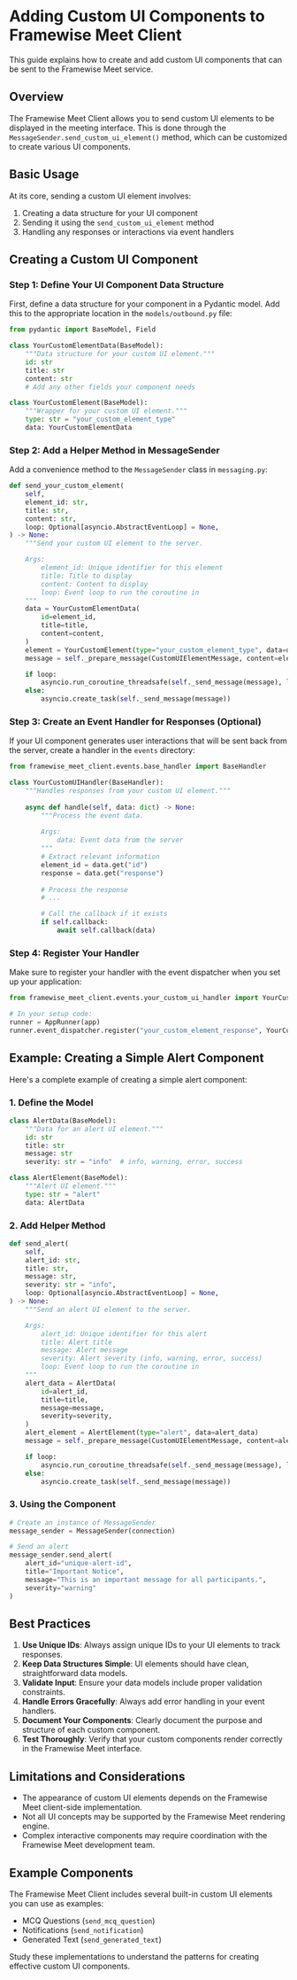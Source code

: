 # Adding Custom UI Components to Framewise Meet Client

This guide explains how to create and add custom UI components that can be sent to the Framewise Meet service.

## Overview

The Framewise Meet Client allows you to send custom UI elements to be displayed in the meeting interface. This is done through the `MessageSender.send_custom_ui_element()` method, which can be customized to create various UI components.

## Basic Usage

At its core, sending a custom UI element involves:

1. Creating a data structure for your UI component
2. Sending it using the `send_custom_ui_element` method
3. Handling any responses or interactions via event handlers

## Creating a Custom UI Component

### Step 1: Define Your UI Component Data Structure

First, define a data structure for your component in a Pydantic model. Add this to the appropriate location in the `models/outbound.py` file:

```python
from pydantic import BaseModel, Field

class YourCustomElementData(BaseModel):
    """Data structure for your custom UI element."""
    id: str
    title: str
    content: str
    # Add any other fields your component needs

class YourCustomElement(BaseModel):
    """Wrapper for your custom UI element."""
    type: str = "your_custom_element_type"
    data: YourCustomElementData
```

### Step 2: Add a Helper Method in MessageSender

Add a convenience method to the `MessageSender` class in `messaging.py`:

```python
def send_your_custom_element(
    self,
    element_id: str,
    title: str,
    content: str,
    loop: Optional[asyncio.AbstractEventLoop] = None,
) -> None:
    """Send your custom UI element to the server.

    Args:
        element_id: Unique identifier for this element
        title: Title to display
        content: Content to display
        loop: Event loop to run the coroutine in
    """
    data = YourCustomElementData(
        id=element_id,
        title=title,
        content=content,
    )
    element = YourCustomElement(type="your_custom_element_type", data=data)
    message = self._prepare_message(CustomUIElementMessage, content=element)

    if loop:
        asyncio.run_coroutine_threadsafe(self._send_message(message), loop)
    else:
        asyncio.create_task(self._send_message(message))
```

### Step 3: Create an Event Handler for Responses (Optional)

If your UI component generates user interactions that will be sent back from the server, create a handler in the `events` directory:

```python
from framewise_meet_client.events.base_handler import BaseHandler

class YourCustomUIHandler(BaseHandler):
    """Handles responses from your custom UI element."""
    
    async def handle(self, data: dict) -> None:
        """Process the event data.
        
        Args:
            data: Event data from the server
        """
        # Extract relevant information
        element_id = data.get("id")
        response = data.get("response")
        
        # Process the response
        # ...

        # Call the callback if it exists
        if self.callback:
            await self.callback(data)
```

### Step 4: Register Your Handler

Make sure to register your handler with the event dispatcher when you set up your application:

```python
from framewise_meet_client.events.your_custom_ui_handler import YourCustomUIHandler

# In your setup code:
runner = AppRunner(app)
runner.event_dispatcher.register("your_custom_element_response", YourCustomUIHandler(callback=your_callback_function))
```

## Example: Creating a Simple Alert Component

Here's a complete example of creating a simple alert component:

### 1. Define the Model

```python
class AlertData(BaseModel):
    """Data for an alert UI element."""
    id: str
    title: str
    message: str
    severity: str = "info"  # info, warning, error, success

class AlertElement(BaseModel):
    """Alert UI element."""
    type: str = "alert"
    data: AlertData
```

### 2. Add Helper Method

```python
def send_alert(
    self,
    alert_id: str,
    title: str,
    message: str,
    severity: str = "info",
    loop: Optional[asyncio.AbstractEventLoop] = None,
) -> None:
    """Send an alert UI element to the server.

    Args:
        alert_id: Unique identifier for this alert
        title: Alert title
        message: Alert message
        severity: Alert severity (info, warning, error, success)
        loop: Event loop to run the coroutine in
    """
    alert_data = AlertData(
        id=alert_id,
        title=title,
        message=message,
        severity=severity,
    )
    alert_element = AlertElement(type="alert", data=alert_data)
    message = self._prepare_message(CustomUIElementMessage, content=alert_element)

    if loop:
        asyncio.run_coroutine_threadsafe(self._send_message(message), loop)
    else:
        asyncio.create_task(self._send_message(message))
```

### 3. Using the Component

```python
# Create an instance of MessageSender
message_sender = MessageSender(connection)

# Send an alert
message_sender.send_alert(
    alert_id="unique-alert-id",
    title="Important Notice",
    message="This is an important message for all participants.",
    severity="warning"
)
```

## Best Practices

1. **Use Unique IDs**: Always assign unique IDs to your UI elements to track responses.
2. **Keep Data Structures Simple**: UI elements should have clean, straightforward data models.
3. **Validate Input**: Ensure your data models include proper validation constraints.
4. **Handle Errors Gracefully**: Always add error handling in your event handlers.
5. **Document Your Components**: Clearly document the purpose and structure of each custom component.
6. **Test Thoroughly**: Verify that your custom components render correctly in the Framewise Meet interface.

## Limitations and Considerations

- The appearance of custom UI elements depends on the Framewise Meet client-side implementation.
- Not all UI concepts may be supported by the Framewise Meet rendering engine.
- Complex interactive components may require coordination with the Framewise Meet development team.

## Example Components

The Framewise Meet Client includes several built-in custom UI elements you can use as examples:

- MCQ Questions (`send_mcq_question`)
- Notifications (`send_notification`)
- Generated Text (`send_generated_text`)

Study these implementations to understand the patterns for creating effective custom UI components.